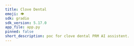 ```yaml
---
title: Clove Dental
emoji: 👁
sdk: gradio
sdk_version: 5.17.0
app_file: app.py
pinned: false
short_description: poc for clove dental PRM AI assistent.
---
```


